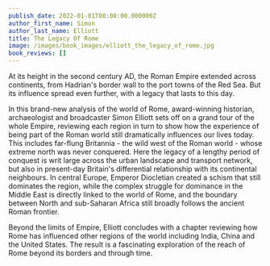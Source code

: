 ```yaml
---
publish_date: 2022-01-01T00:00:00.000000Z
author_first_name: Simon
author_last_name: Elliott
title: The Legacy Of Rome
image: /images/book_images/elliott_the_legacy_of_rome.jpg
book_reviews: []
---
```

At its height in the second century AD, the Roman Empire extended across continents, from Hadrian's border wall to the port towns of the Red Sea. But its influence spread even further, with a legacy that lasts to this day.

In this brand-new analysis of the world of Rome, award-winning historian, archaeologist and broadcaster Simon Elliott sets off on a grand tour of the whole Empire, reviewing each region in turn to show how the experience of being part of the Roman world still dramatically influences our lives today. This includes far-flung Britannia - the wild west of the Roman world - whose extreme north was never conquered. Here the legacy of a lengthy period of conquest is writ large across the urban landscape and transport network, but also in present-day Britain's differential relationship with its continental neighbours. In central Europe, Emperor Diocletian created a schism that still dominates the region, while the complex struggle for dominance in the Middle East is directly linked to the world of Rome, and the boundary between North and sub-Saharan Africa still broadly follows the ancient Roman frontier. 

Beyond the limits of Empire, Elliott concludes with a chapter reviewing how Rome has influenced other regions of the world including India, China and the United States. The result is a fascinating exploration of the reach of Rome beyond its borders and through time.